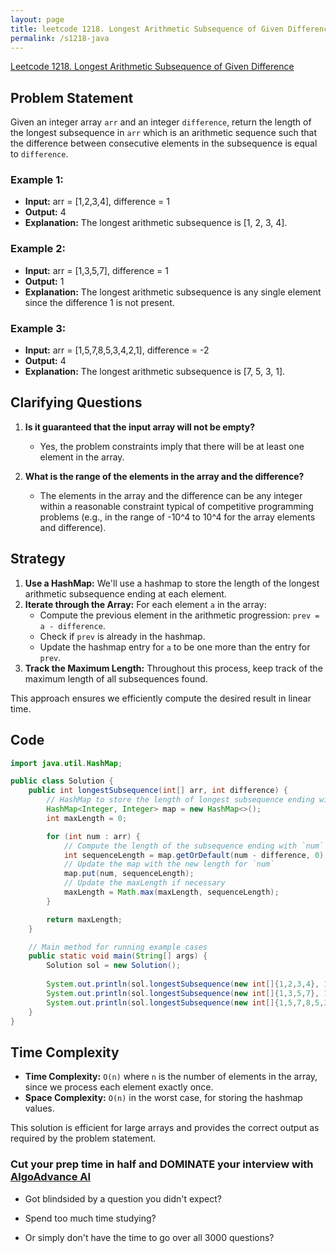 ```yaml
---
layout: page
title: leetcode 1218. Longest Arithmetic Subsequence of Given Difference
permalink: /s1218-java
---
```

[Leetcode 1218. Longest Arithmetic Subsequence of Given Difference](https://algoadvance.github.io/algoadvance/l1218)
## Problem Statement

Given an integer array `arr` and an integer `difference`, return the length of the longest subsequence in `arr` which is an arithmetic sequence such that the difference between consecutive elements in the subsequence is equal to `difference`.

### Example 1:
- **Input:** arr = [1,2,3,4], difference = 1
- **Output:** 4
- **Explanation:** The longest arithmetic subsequence is [1, 2, 3, 4].

### Example 2:
- **Input:** arr = [1,3,5,7], difference = 1
- **Output:** 1
- **Explanation:** The longest arithmetic subsequence is any single element since the difference 1 is not present.

### Example 3:
- **Input:** arr = [1,5,7,8,5,3,4,2,1], difference = -2
- **Output:** 4
- **Explanation:** The longest arithmetic subsequence is [7, 5, 3, 1].

## Clarifying Questions

1. **Is it guaranteed that the input array will not be empty?**
   - Yes, the problem constraints imply that there will be at least one element in the array.

2. **What is the range of the elements in the array and the difference?**
   - The elements in the array and the difference can be any integer within a reasonable constraint typical of competitive programming problems (e.g., in the range of -10^4 to 10^4 for the array elements and difference).

## Strategy

1. **Use a HashMap:** We'll use a hashmap to store the length of the longest arithmetic subsequence ending at each element.
2. **Iterate through the Array:** For each element `a` in the array:
   - Compute the previous element in the arithmetic progression: `prev = a - difference`.
   - Check if `prev` is already in the hashmap.
   - Update the hashmap entry for `a` to be one more than the entry for `prev`.
3. **Track the Maximum Length:** Throughout this process, keep track of the maximum length of all subsequences found.

This approach ensures we efficiently compute the desired result in linear time.

## Code

```java
import java.util.HashMap;

public class Solution {
    public int longestSubsequence(int[] arr, int difference) {
        // HashMap to store the length of longest subsequence ending with value 'a'
        HashMap<Integer, Integer> map = new HashMap<>();
        int maxLength = 0;

        for (int num : arr) {
            // Compute the length of the subsequence ending with `num`
            int sequenceLength = map.getOrDefault(num - difference, 0) + 1;
            // Update the map with the new length for `num`
            map.put(num, sequenceLength);
            // Update the maxLength if necessary
            maxLength = Math.max(maxLength, sequenceLength);
        }

        return maxLength;
    }

    // Main method for running example cases
    public static void main(String[] args) {
        Solution sol = new Solution();
        
        System.out.println(sol.longestSubsequence(new int[]{1,2,3,4}, 1));  // Output: 4
        System.out.println(sol.longestSubsequence(new int[]{1,3,5,7}, 1));  // Output: 1
        System.out.println(sol.longestSubsequence(new int[]{1,5,7,8,5,3,4,2,1}, -2));  // Output: 4
    }
}
```

## Time Complexity

- **Time Complexity:** `O(n)` where `n` is the number of elements in the array, since we process each element exactly once.
- **Space Complexity:** `O(n)` in the worst case, for storing the hashmap values.

This solution is efficient for large arrays and provides the correct output as required by the problem statement.


### Cut your prep time in half and DOMINATE your interview with [AlgoAdvance AI](https://algoAdvance.com)

- Got blindsided by a question you didn't expect?

- Spend too much time studying?

- Or simply don't have the time to go over all 3000 questions?

